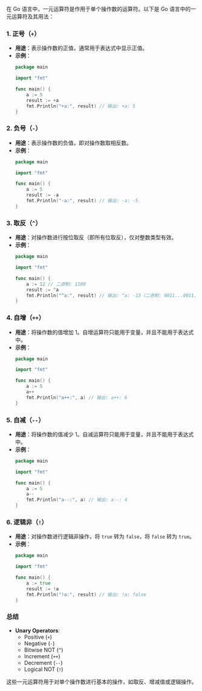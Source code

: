 在 Go 语言中，一元运算符是作用于单个操作数的运算符。以下是 Go 语言中的一元运算符及其用法：

### 1. 正号（`+`）

- **用途**：表示操作数的正值，通常用于表达式中显示正值。
- **示例**：
  ```go
  package main

  import "fmt"

  func main() {
      a := 5
      result := +a
      fmt.Println("+a:", result) // 输出: +a: 5
  }
  ```

### 2. 负号（`-`）

- **用途**：表示操作数的负值，即对操作数取相反数。
- **示例**：
  ```go
  package main

  import "fmt"

  func main() {
      a := 5
      result := -a
      fmt.Println("-a:", result) // 输出: -a: -5
  }
  ```

### 3. 取反（`^`）

- **用途**：对操作数进行按位取反（即所有位取反），仅对整数类型有效。
- **示例**：
  ```go
  package main

  import "fmt"

  func main() {
      a := 12 // 二进制: 1100
      result := ^a
      fmt.Println("^a:", result) // 输出: ^a: -13（二进制: 0011...0011, 两位补码）
  }
  ```

### 4. 自增（`++`）

- **用途**：将操作数的值增加 1。自增运算符只能用于变量，并且不能用于表达式中。
- **示例**：
  ```go
  package main

  import "fmt"

  func main() {
      a := 5
      a++
      fmt.Println("a++:", a) // 输出: a++: 6
  }
  ```

### 5. 自减（`--`）

- **用途**：将操作数的值减少 1。自减运算符只能用于变量，并且不能用于表达式中。
- **示例**：
  ```go
  package main

  import "fmt"

  func main() {
      a := 5
      a--
      fmt.Println("a--:", a) // 输出: a--: 4
  }
  ```

### 6. 逻辑非（`!`）

- **用途**：对操作数进行逻辑非操作，将 `true` 转为 `false`，将 `false` 转为 `true`。
- **示例**：
  ```go
  package main

  import "fmt"

  func main() {
      a := true
      result := !a
      fmt.Println("!a:", result) // 输出: !a: false
  }
  ```

### 总结

- **Unary Operators**:
  - Positive (`+`)
  - Negative (`-`)
  - Bitwise NOT (`^`)
  - Increment (`++`)
  - Decrement (`--`)
  - Logical NOT (`!`)

这些一元运算符用于对单个操作数进行基本的操作，如取反、增减值或逻辑操作。
